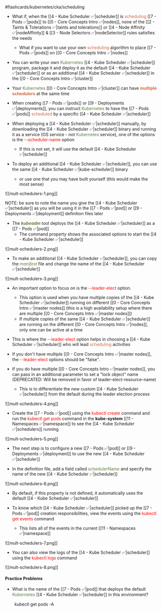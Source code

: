 #flashcards/kubernetes/cka/scheduling

- What if, when the [[4 - Kube Scheduler ✅|scheduler]] is <span style="color:#d46644">scheduling</span> [[7 - Pods ✅|pods]] to [[0 - Core Concepts Intro ✅|nodes]], none of the [[2 - Taints & Tolerations ✅|taints and tolerations]] or [[4 - Node Affinity ✅|nodeAffinity]] & [[3 - Node Selectors ✅|nodeSelector]] rules satisfies the needs
	- What if you want to use your own <span style="color:#d46644">scheduling</span> algorithm to place [[7 - Pods ✅|pods]] on [[0 - Core Concepts Intro ✅|nodes]]

- You can write your own <span style="color:#5c7e3e">Kubernetes</span> [[4 - Kube Scheduler ✅|scheduler]] program, package it and deploy it as the default [[4 - Kube Scheduler ✅|scheduler]] or as an additional [[4 - Kube Scheduler ✅|scheduler]] in the [[0 - Core Concepts Intro ✅|cluster]]

- Your <span style="color:#5c7e3e">Kubernetes</span> [[0 - Core Concepts Intro ✅|cluster]] can have <b><span style="color:#d46644">multiple schedulers</span></b> at the same time

- When creating [[7 - Pods ✅|pods]] or [[9 - Deployments ✅|deployments]], you can instruct <span style="color:#5c7e3e">Kubernetes</span> to have the [[7 - Pods ✅|pods]] <span style="color:#d46644">scheduled</span> by a specific [[4 - Kube Scheduler ✅|scheduler]]

- When deploying a [[4 - Kube Scheduler ✅|scheduler]] manually, by downloading the [[4 - Kube Scheduler ✅|scheduler]] binary and running it as a service (OS service - not <span style="color:#5c7e3e">Kubernetes</span> service), one of the options is the <span style="color:red">--scheduler-name</span> option
	- If this is not set, it will use the default [[4 - Kube Scheduler ✅|scheduler]]

- To deploy an additional [[4 - Kube Scheduler ✅|scheduler]], you can use the same [[4 - Kube Scheduler ✅|kube-scheduler]] binary
	- or use one that you may have built yourself (this would make the most sense)

![[mult-schedulers-1.png]]

NOTE: be sure to note the name you give the [[4 - Kube Scheduler ✅|scheduler]] as you will be using it in the [[7 - Pods ✅|pod]] or [[9 - Deployments ✅|deployment]] definition files later

- The <b><i><span style="color:#5c7e3e">kubeadm</span></i></b> tool deploys the [[4 - Kube Scheduler ✅|scheduler]] as a [[7 - Pods ✅|pod]]
	- The command property shows the associated options to start the [[4 - Kube Scheduler ✅|scheduler]]

![[mult-schedulers-2.png]]

* To make an additional [[4 - Kube Scheduler ✅|scheduler]], you can copy the <i><span style="color:#5c7e3e">manifest</span></i> file and change the name of the [[4 - Kube Scheduler ✅|scheduler]]

![[mult-schedulers-3.png]]

- An important option to focus on is the <span style="color:red">--leader-elect</span> option.
	- This option is used when you have multiple copies of the [[4 - Kube Scheduler ✅|scheduler]] running on different [[0 - Core Concepts Intro ✅|master nodes]] (this is a high availability setup where there are multiple [[0 - Core Concepts Intro ✅|master nodes]])
	- If multiple copies of the same [[4 - Kube Scheduler ✅|scheduler]] are running on the different [[0 - Core Concepts Intro ✅|nodes]], only one can be active at a time

- This is where the <span style="color:red">--leader-elect</span> option helps in choosing a [[4 - Kube Scheduler ✅|scheduler]] who will lead <span style="color:#d46644">scheduling</span> activities

- If you don't have multiple [[0 - Core Concepts Intro ✅|master nodes]], the <span style="color:red">--leader-elect</span> options should be "false".

- If you do have multiple [[0 - Core Concepts Intro ✅|master nodes]], you can pass in an additional parameter to set a "lock object" name (DEPRECATED: Will be removed in favor of leader-elect-resource-name)
	- This is to differentiate the new custom [[4 - Kube Scheduler ✅|scheduler]] from the default during the leader election process

![[mult-schedulers-4.png]]

- Create the [[7 - Pods ✅|pod]] using the <span style="color:red">kubectl create</span> command and run the <span style="color:red">kubectl get pods</span> command in the **kube-system** [[11 - Namespaces ✅|namespace]] to see the [[4 - Kube Scheduler ✅|schedulers]] running

![[mult-schedulers-5.png]]

- The next step is to configure a new [[7 - Pods ✅|pod]] or [[9 - Deployments ✅|deployment]] to use the new [[4 - Kube Scheduler ✅|scheduler]]

- In the definition file, add a field called <span style="color:#5c7e3e">schedulerName</span> and specify the name of the new [[4 - Kube Scheduler ✅|scheduler]]

![[mult-schedulers-6.png]]

- By default, if this property is not defined, it automatically uses the default [[4 - Kube Scheduler ✅|scheduler]]

- To know which [[4 - Kube Scheduler ✅|scheduler]] picked up the [[7 - Pods ✅|pod]] creation responsibilities, view the events using the <span style="color:red">kubectl get events</span> command
	- This lists all of the events in the current [[11 - Namespaces ✅|namespace]]

![[mult-schedulers-7.png]]

- You can also view the logs of the [[4 - Kube Scheduler ✅|scheduler]] using the <span style="color:red">kubectl logs</span> command

![[mult-schedulers-8.png]]

#### Practice Problems

- What is the name of the [[7 - Pods ✅|pod]] that deploys the default <span style="color:#5c7e3e">Kubernetes</span> [[4 - Kube Scheduler ✅|scheduler]] in this environment?

        kubectl get pods -A